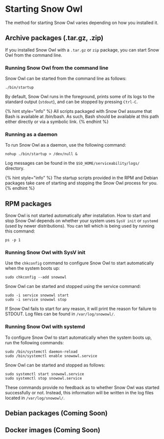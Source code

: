 # Starting Snow Owl

The method for starting Snow Owl varies depending on how you installed it.

## Archive packages \(.tar.gz, .zip\)

If you installed Snow Owl with a `.tar.gz` or `zip` package, you can start Snow Owl from the command line.

### Running Snow Owl from the command line

Snow Owl can be started from the command line as follows:

```text
./bin/startup
```

By default, Snow Owl runs in the foreground, prints some of its logs to the standard output \(`stdout`\), and can be stopped by pressing `Ctrl-C`.

{% hint style="info" %}
All scripts packaged with Snow Owl assume that Bash is available at /bin/bash. As such, Bash should be available at this path either directly or via a symbolic link.
{% endhint %}

### Running as a daemon

To run Snow Owl as a daemon, use the following command:

```text
nohup ./bin/startup > /dev/null &
```

Log messages can be found in the `$SO_HOME/serviceability/logs/` directory.

{% hint style="info" %}
The startup scripts provided in the RPM and Debian packages take care of starting and stopping the Snow Owl process for you.
{% endhint %}

## RPM packages

Snow Owl is not started automatically after installation. How to start and stop Snow Owl depends on whether your system uses `SysV init` or `systemd` \(used by newer distributions\). You can tell which is being used by running this command:

```text
ps -p 1
```

### Running Snow Owl with SysV init

Use the `chkconfig` command to configure Snow Owl to start automatically when the system boots up:

```text
sudo chkconfig --add snowowl
```

Snow Owl can be started and stopped using the service command:

```text
sudo -i service snowowl start
sudo -i service snowowl stop
```

If Snow Owl fails to start for any reason, it will print the reason for failure to STDOUT. Log files can be found in `/var/log/snowowl/`.

### Running Snow Owl with systemd

To configure Snow Owl to start automatically when the system boots up, run the following commands:

```text
sudo /bin/systemctl daemon-reload
sudo /bin/systemctl enable snowowl.service
```

Snow Owl can be started and stopped as follows:

```text
sudo systemctl start snowowl.service
sudo systemctl stop snowowl.service
```

These commands provide no feedback as to whether Snow Owl was started successfully or not. Instead, this information will be written in the log files located in `/var/log/snowowl/`.

## Debian packages \(Coming Soon\)

## Docker images \(Coming Soon\)


